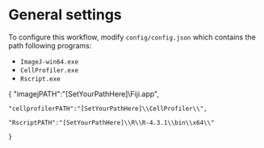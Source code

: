 # General settings
To configure this workflow, modify ``config/config.json`` which contains 
the path following programs:
* ``ImageJ-win64.exe``
* ``CellProfiler.exe`` 
* ``Rscript.exe``


{	"imagejPATH":"[SetYourPathHere]\\Fiji.app", 

	"cellprofilerPATH":"[SetYourPathHere]\\CellProfiler\\", 

	"RscriptPATH":"[SetYourPathHere]\\R\\R-4.3.1\\bin\\x64\\"

    }
